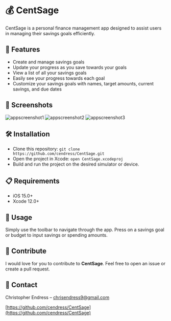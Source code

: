 # 💰 CentSage

CentSage is a personal finance management app designed to assist users in managing their savings goals efficiently.

## 🚀 Features

- Create and manage savings goals
- Update your progress as you save towards your goals
- View a list of all your savings goals
- Easily see your progress towards each goal
- Customize your savings goals with names, target amounts, current savings, and due dates

## 📸 Screenshots

![appscreenshot1](https://github.com/cendress/CentSage/assets/95492688/646d99af-fb9b-405d-91a1-51ada27f946c)
![appscreenshot2](https://github.com/cendress/CentSage/assets/95492688/b57201c7-2707-42d0-aba1-c0da8bba69e8)
![appscreenshot3](https://github.com/cendress/CentSage/assets/95492688/782e3de4-aa5c-4de5-ab72-db8fa9935d77)

## 🛠 Installation

- Clone this repository: `git clone https://github.com/cendress/CentSage.git`
- Open the project in Xcode: `open CentSage.xcodeproj`
- Build and run the project on the desired simulator or device.

## 📋 Requirements

- iOS 15.0+
- Xcode 12.0+

## 🎉 Usage

Simply use the toolbar to navigate through the app. Press on a savings goal or budget to input savings or spending amounts.

## 👥 Contribute

I would love for you to contribute to **CentSage**. Feel free to open an issue or create a pull request.

## 📧 Contact

Christopher Endress – [chrisendress9@gmail.com](mailto:chrisendress9@gmail.com)

[https://github.com/cendress/CentSage](https://github.com/cendress/CentSage)



